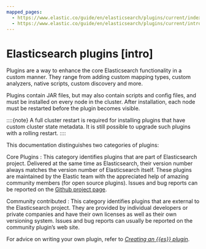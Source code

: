 ```yaml
---
mapped_pages:
  - https://www.elastic.co/guide/en/elasticsearch/plugins/current/index.html
  - https://www.elastic.co/guide/en/elasticsearch/plugins/current/intro.html
---
```


# Elasticsearch plugins [intro]

Plugins are a way to enhance the core Elasticsearch functionality in a custom manner. They range from adding custom mapping types, custom analyzers, native scripts, custom discovery and more.

Plugins contain JAR files, but may also contain scripts and config files, and must be installed on every node in the cluster. After installation, each node must be restarted before the plugin becomes visible.

::::{note}
A full cluster restart is required for installing plugins that have custom cluster state metadata. It is still possible to upgrade such plugins with a rolling restart.
::::


This documentation distinguishes two categories of plugins:

Core Plugins
:   This category identifies plugins that are part of Elasticsearch project. Delivered at the same time as Elasticsearch, their version number always matches the version number of Elasticsearch itself. These plugins are maintained by the Elastic team with the appreciated help of amazing community members (for open source plugins). Issues and bug reports can be reported on the [Github project page](https://github.com/elastic/elasticsearch).

Community contributed
:   This category identifies plugins that are external to the Elasticsearch project. They are provided by individual developers or private companies and have their own licenses as well as their own versioning system. Issues and bug reports can usually be reported on the community plugin’s web site.

For advice on writing your own plugin, refer to [*Creating an {{es}} plugin*](/extend/index.md).

